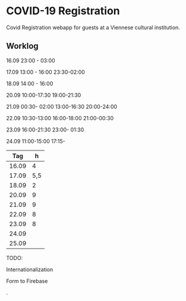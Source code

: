 # COVID-19 Registration

Covid Registration webapp for guests at a Viennese cultural institution.

## Worklog

16.09 23:00 - 03:00  

17.09 13:00 - 16:00 23:30-02:00

18.09 14:00 - 16:00

20.09 10:00-17:30 19:00-21:30

21.09 00:30- 02:00 13:00-16:30 20:00-24:00

22.09 10:30-13:00 16:00-18:00 21:00-00:30

23.09 16:00-21:30 23:00- 01:30

24.09 11:00-15:00  17:15-

| Tag  | h  |
|---|---|
| 16.09  | 4  |
| 17.09  | 5,5 |
| 18.09  | 2  |
| 20.09  | 9  |
| 21.09  |  9 |
| 22.09 |  8 |
| 23.09 |  8 |
| 24.09 |   |
| 25.09 |   |
TODO:

Internationalization

Form to Firebase

.
